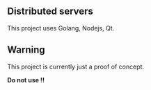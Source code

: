 ## Distributed servers
This project uses Golang, Nodejs, Qt.

## Warning 
This project is currently just a proof of concept.

**Do not use !!**